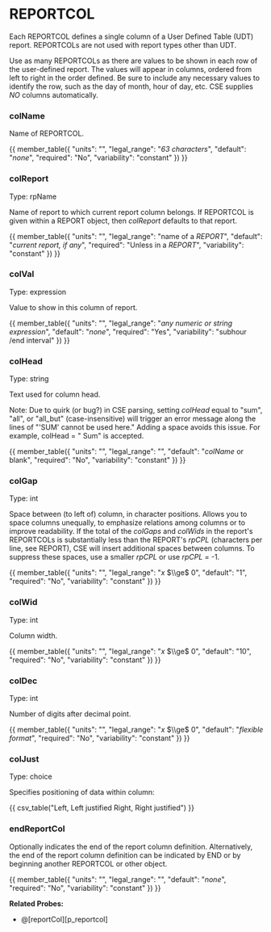 # REPORTCOL

Each REPORTCOL defines a single column of a User Defined Table (UDT) report. REPORTCOLs are not used with report types other than UDT.

Use as many REPORTCOLs as there are values to be shown in each row of the user-defined report. The values will appear in columns, ordered from left to right in the order defined. Be sure to include any necessary values to identify the row, such as the day of month, hour of day, etc. CSE supplies *NO* columns automatically.

### colName

Name of REPORTCOL.

{{
  member_table({
    "units": "",
    "legal_range": "*63 characters*", 
    "default": "*none*",
    "required": "No",
    "variability": "constant" 
  })
}}

### colReport

Type: rpName

Name of report to which current report column belongs. If REPORTCOL is given within a REPORT object, then *colReport* defaults to that report.

{{
  member_table({
    "units": "",
    "legal_range": "name of a *REPORT*", 
    "default": "*current report, if any*",
    "required": "Unless in a *REPORT*",
    "variability": "constant" 
  })
}}

### colVal

Type: expression

Value to show in this column of report.

{{
  member_table({
    "units": "",
    "legal_range": "*any numeric or string expression*", 
    "default": "*none*",
    "required": "Yes",
    "variability": "subhour /end interval" 
  })
}}

### colHead

Type: string

Text used for column head.

Note: Due to quirk (or bug?) in CSE parsing, setting *colHead* equal to "sum", "all", or "all_but" (case-insensitive) will trigger an error message along the lines of "'SUM' cannot be used here."  Adding a space avoids this issue.  For example, colHead = " Sum" is accepted.

{{
  member_table({
    "units": "",
    "legal_range": "", 
    "default": "*colName* or blank",
    "required": "No",
    "variability": "constant" 
  })
}}

### colGap

Type: int

Space between (to left of) column, in character positions. Allows you to space columns unequally, to emphasize relations among columns or to improve readability. If the total of the *colGaps* and *colWids* in the report's REPORTCOLs is substantially less than the REPORT's *rpCPL* (characters per line, see REPORT), CSE will insert additional spaces between columns. To suppress these spaces, use a smaller *rpCPL* or use *rpCPL* = -1.

{{
  member_table({
    "units": "",
    "legal_range": "*x* $\\ge$ 0", 
    "default": "1",
    "required": "No",
    "variability": "constant" 
  })
}}

### colWid

Type: int

Column width.

{{
  member_table({
    "units": "",
    "legal_range": "*x* $\\ge$ 0", 
    "default": "10",
    "required": "No",
    "variability": "constant" 
  })
}}

### colDec

Type: int

Number of digits after decimal point.

{{
  member_table({
    "units": "",
    "legal_range": "*x* $\\ge$ 0", 
    "default": "*flexible format*",
    "required": "No",
    "variability": "constant" 
  })
}}

### colJust

Type: choice

Specifies positioning of data within column:

{{
  csv_table("Left,    Left justified
  Right,   Right justified")
}}

### endReportCol

Optionally indicates the end of the report column definition. Alternatively, the end of the report column definition can be indicated by END or by beginning another REPORTCOL or other object.

{{
  member_table({
    "units": "",
    "legal_range": "", 
    "default": "*none*",
    "required": "No",
    "variability": "constant" 
  })
}}

**Related Probes:**

- @[reportCol][p_reportcol]
